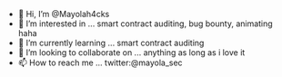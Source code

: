 - 👋 Hi, I’m @Mayolah4cks
- 👀 I’m interested in ... smart contract auditing, bug bounty, animating haha
- 🌱 I’m currently learning ... smart contract auditing
- 💞️ I’m looking to collaborate on ... anything as long as i love it
- 📫 How to reach me ... twitter:@mayola_sec

<!---
Mayolah4cks/Mayolah4cks is a ✨ special ✨ repository because its `README.md` (this file) appears on your GitHub profile.
You can click the Preview link to take a look at your changes.
--->
